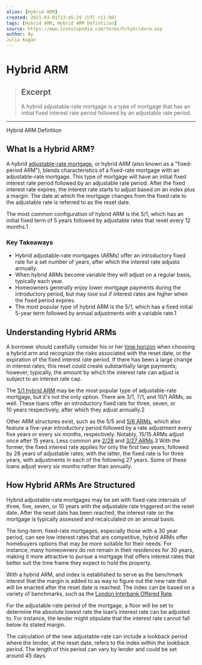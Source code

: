 ```yaml
---
alias: [Hybrid ARM]
created: 2021-03-01T13:45:29 (UTC +11:00)
tags: [Hybrid ARM, Hybrid ARM Defintiion]
source: https://www.investopedia.com/terms/h/hybridarm.asp
author: By
Julia Kagan
---
```


# Hybrid ARM

> ## Excerpt
> A hybrid adjustable-rate mortgage is a type of mortgage that has an initial fixed interest rate period followed by an adjustable rate period.

---

Hybrid ARM Defintiion
## What Is a Hybrid ARM?

A hybrid [adjustable-rate mortgage](https://www.investopedia.com/terms/a/arm.asp), or hybrid ARM (also known as a "fixed-period ARM"), blends characteristics of a fixed-rate mortgage with an adjustable-rate mortgage. This type of mortgage will have an initial fixed interest rate period followed by an adjustable rate period. After the fixed interest rate expires, the interest rate starts to adjust based on an index plus a margin. The date at which the mortgage changes from the fixed rate to the adjustable rate is referred to as the reset date.

The most common configuration of hybrid ARM is the 5/1, which has an initial fixed term of 5 years followed by adjustable rates that reset every 12 months.1

### Key Takeaways

-   Hybrid adjustable-rate mortgages (ARMs) offer an introductory fixed rate for a set number of years, after which the interest rate adjusts annually.
-   When hybrid ARMs become variable they will adjust on a regular basis, typically each year.
-   Homeowners generally enjoy lower mortgage payments during the introductory period, but may lose out if interest rates are higher when the fixed period expires.
-   The most popular type of hybrid ARM is the 5/1, which has a fixed initial 5-year term followed by annual adjustments with a variable rate.1

## Understanding Hybrid ARMs

A borrower should carefully consider his or her [time horizon](https://www.investopedia.com/terms/t/timehorizon.asp) when choosing a hybrid arm and recognize the risks associated with the reset date, or the expiration of the fixed interest rate period. If there has been a large change in interest rates, this reset could create substantially large payments; however, typically, the amount by which the interest rate can adjust is subject to an interest rate cap.

The [5/1 hybrid ARM](https://www.investopedia.com/terms/1/5-1_arm.asp) may be the most popular type of adjustable-rate mortgage, but it's not the only option. There are 3/1, 7/1, and 10/1 ARMs, as well. These loans offer an introductory fixed rate for three, seven, or 10 years respectively, after which they adjust annually.2

Other ARM structures exist, such as the 5/5 and [5/6 ARMs](https://www.investopedia.com/terms/1/5-6_hybrid_arm.asp), which also feature a five-year introductory period followed by a rate adjustment every five years or every six months, respectively. Notably, 15/15 ARMs adjust once after 15 years. Less common are [2/28](https://www.investopedia.com/terms/2/228arm.asp) and [3/27 ARMs](https://www.investopedia.com/terms/1/327arm.asp).3 With the former, the fixed interest rate applies for only the first two years, followed by 28 years of adjustable rates; with the latter, the fixed rate is for three years, with adjustments in each of the following 27 years. Some of these loans adjust every six months rather than annually.

## How Hybrid ARMs Are Structured

Hybrid adjustable-rate mortgages may be set with fixed-rate intervals of three, five, seven, or 10 years with the adjustable rate triggered on the reset date. After the reset date has been reached, the interest rate on the mortgage is typically assessed and recalculated on an annual basis.

The long-term, fixed-rate mortgages, especially those with a 30 year period, can see low interest rates that are competitive, hybrid ARMs offer homebuyers options that may be more suitable for their needs. For instance, many homeowners do not remain in their residences for 30 years, making it more attractive to pursue a mortgage that offers interest rates that better suit the time frame they expect to hold the property.

With a hybrid ARM, and index is established to serve as the benchmark interest that the margin is added to as way to figure out the new rate that will be enacted after the reset date is reached. The index can be based on a variety of benchmarks, such as the [London Interbank Offered Rate](https://www.investopedia.com/terms/l/libor.asp).

For the adjustable-rate period of the mortgage, a floor will be set to determine the absolute lowest rate the loan’s interest rate can be adjusted to. For instance, the lender might stipulate that the interest rate cannot fall below its stated margin.

The calculation of the new adjustable-rate can include a lookback period where the lender, at the reset date, refers to the index within the lookback period. The length of this period can vary by lender and could be set around 45 days.
